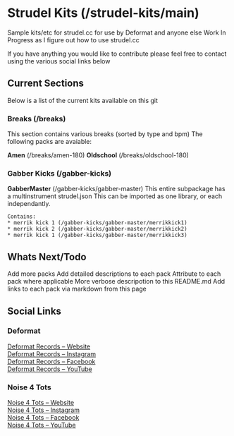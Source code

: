 # Strudel Kits (/strudel-kits/main)

Sample kits/etc for strudel.cc for use by Deformat and anyone else
Work In Progress as I figure out how to use strudel.cc

If you have anything you would like to contribute
please feel free to contact using the various social links below

## Current Sections

Below is a list of the current kits available on this git

### Breaks (/breaks)

This section contains various breaks (sorted by type and bpm)
The following packs are avaiable:

**Amen** (/breaks/amen-180)
**Oldschool** (/breaks/oldschool-180)

### Gabber Kicks (/gabber-kicks)

**GabberMaster** (/gabber-kicks/gabber-master)
    This entire subpackage has a multinstrument strudel.json
    This can be imported as one library, or each independantly.
    
    Contains:
    * merrik kick 1 (/gabber-kicks/gabber-master/merrikkick1)
    * merrik kick 2 (/gabber-kicks/gabber-master/merrikkick2)
    * merrik kick 1 (/gabber-kicks/gabber-master/merrikkick3)

## Whats Next/Todo

Add more packs
Add detailed descriptions to each pack
Attribute to each pack where applicable
More verbose descripotion to this README.md
Add links to each pack via markdown from this page

## Social Links

### Deformat
[Deformat Records – Website](https://www.deformatrecords.com/)  
[Deformat Records – Instagram](https://www.instagram.com/deformat.records/)  
[Deformat Records – Facebook](https://www.facebook.com/deformat.records/)  
[Deformat Records – YouTube](https://www.youtube.com/@deformat)

### Noise 4 Tots
[Noise 4 Tots – Website](https://www.deformatrecords.com/artist/noise-4-tots/)  
[Noise 4 Tots – Instagram](https://www.instagram.com/noise4tots/)  
[Noise 4 Tots – Facebook](https://www.facebook.com/noise4tots)  
[Noise 4 Tots – YouTube](https://www.youtube.com/@noise4tots)  